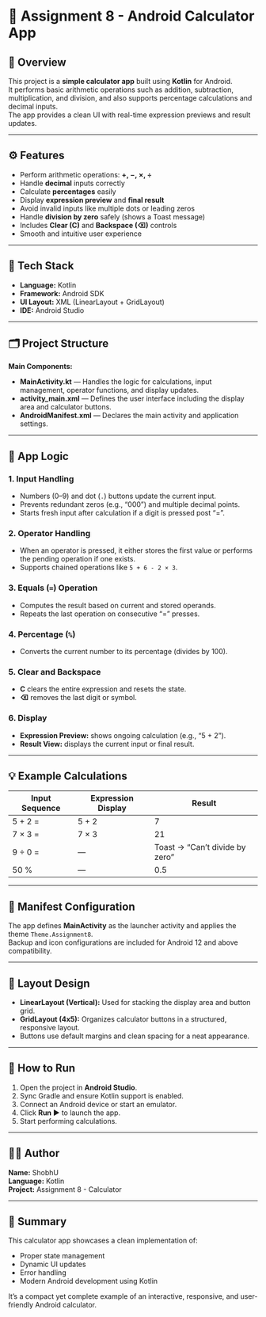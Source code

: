 # 🧮 Assignment 8 - Android Calculator App  

## 📱 Overview  
This project is a **simple calculator app** built using **Kotlin** for Android.  
It performs basic arithmetic operations such as addition, subtraction, multiplication, and division, and also supports percentage calculations and decimal inputs.  
The app provides a clean UI with real-time expression previews and result updates.  

---

## ⚙️ Features  
- Perform arithmetic operations: **+, −, ×, ÷**  
- Handle **decimal** inputs correctly  
- Calculate **percentages** easily  
- Display **expression preview** and **final result**  
- Avoid invalid inputs like multiple dots or leading zeros  
- Handle **division by zero** safely (shows a Toast message)  
- Includes **Clear (C)** and **Backspace (⌫)** controls  
- Smooth and intuitive user experience  

---

## 🧩 Tech Stack  
- **Language:** Kotlin  
- **Framework:** Android SDK  
- **UI Layout:** XML (LinearLayout + GridLayout)  
- **IDE:** Android Studio  

---

## 🗂️ Project Structure  

**Main Components:**  
- **MainActivity.kt** — Handles the logic for calculations, input management, operator functions, and display updates.  
- **activity_main.xml** — Defines the user interface including the display area and calculator buttons.  
- **AndroidManifest.xml** — Declares the main activity and application settings.  

---

## 🧠 App Logic  

### 1. Input Handling  
- Numbers (0–9) and dot (`.`) buttons update the current input.  
- Prevents redundant zeros (e.g., “000”) and multiple decimal points.  
- Starts fresh input after calculation if a digit is pressed post “=”.  

### 2. Operator Handling  
- When an operator is pressed, it either stores the first value or performs the pending operation if one exists.  
- Supports chained operations like `5 + 6 - 2 × 3`.  

### 3. Equals (`=`) Operation  
- Computes the result based on current and stored operands.  
- Repeats the last operation on consecutive “=” presses.  

### 4. Percentage (`%`)  
- Converts the current number to its percentage (divides by 100).  

### 5. Clear and Backspace  
- **C** clears the entire expression and resets the state.  
- **⌫** removes the last digit or symbol.  

### 6. Display  
- **Expression Preview:** shows ongoing calculation (e.g., “5 + 2”).  
- **Result View:** displays the current input or final result.  

---

## 💡 Example Calculations  

| Input Sequence | Expression Display | Result |
|----------------|--------------------|--------|
| 5 + 2 = | 5 + 2 | 7 |
| 7 × 3 = | 7 × 3 | 21 |
| 9 ÷ 0 = | — | Toast → “Can’t divide by zero” |
| 50 % | — | 0.5 |

---

## 🧾 Manifest Configuration  
The app defines **MainActivity** as the launcher activity and applies the theme `Theme.Assignment8`.  
Backup and icon configurations are included for Android 12 and above compatibility.  

---

## 🧱 Layout Design  
- **LinearLayout (Vertical):** Used for stacking the display area and button grid.  
- **GridLayout (4x5):** Organizes calculator buttons in a structured, responsive layout.  
- Buttons use default margins and clean spacing for a neat appearance.  

---

## 🚀 How to Run  
1. Open the project in **Android Studio**.  
2. Sync Gradle and ensure Kotlin support is enabled.  
3. Connect an Android device or start an emulator.  
4. Click **Run ▶** to launch the app.  
5. Start performing calculations.  

---

## 👨‍💻 Author  
**Name:** ShobhU  
**Language:** Kotlin  
**Project:** Assignment 8 - Calculator  

---

## 🏁 Summary  
This calculator app showcases a clean implementation of:  
- Proper state management  
- Dynamic UI updates  
- Error handling  
- Modern Android development using Kotlin  

It’s a compact yet complete example of an interactive, responsive, and user-friendly Android calculator.
